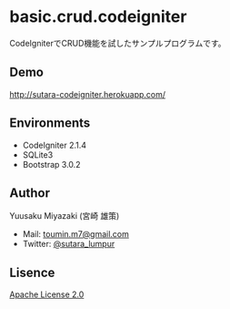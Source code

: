 # basic.crud.codeigniter

CodeIgniterでCRUD機能を試したサンプルプログラムです。

## Demo
http://sutara-codeigniter.herokuapp.com/

## Environments
- CodeIgniter 2.1.4
- SQLite3
- Bootstrap 3.0.2

## Author
Yuusaku Miyazaki (宮崎 雄策)

- Mail: toumin.m7@gmail.com
- Twitter: [@sutara_lumpur](https://twitter.com/sutara_lumpur)

## Lisence
[Apache License 2.0](http://www.apache.org/licenses/LICENSE-2.0)
